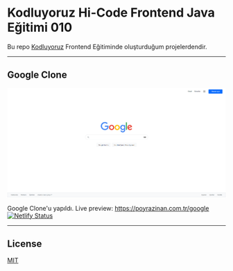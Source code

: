 # Kodluyoruz Hi-Code Frontend Java Eğitimi 010

Bu repo [Kodluyoruz](https://www.kodluyoruz.org) Frontend Eğitiminde 
oluşturduğum projelerdendir.

---
## Google Clone
![image](Google_Clone.png)

Google Clone'u yapıldı.
Live preview: https://poyrazinan.com.tr/google
[![Netlify Status](https://api.netlify.com/api/v1/badges/8a271950-c582-45d6-ab9f-96b28d121678/deploy-status)](https://app.netlify.com/sites/frosty-shannon-1759a3/deploys)

---
## License
[MIT](https://choosealicense.com/licenses/mit/)
 
